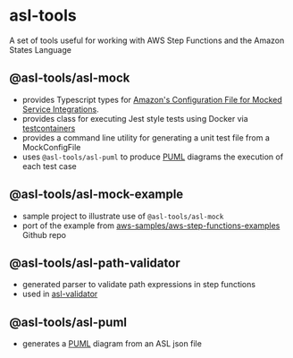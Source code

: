 # asl-tools

A set of tools useful for working with AWS Step Functions and the Amazon States Language

## @asl-tools/asl-mock

- provides Typescript types for [Amazon's Configuration File for Mocked Service Integrations](https://docs.aws.amazon.com/step-functions/latest/dg/sfn-local-mock-cfg-file.html).
- provides class for executing Jest style tests using Docker via [testcontainers](https://testcontainers.com) 
- provides a command line utility for generating a unit test file from a MockConfigFile
- uses `@asl-tools/asl-puml` to produce [PUML](https://plantuml.com) diagrams the execution of each test case

## @asl-tools/asl-mock-example

- sample project to illustrate use of `@asl-tools/asl-mock` 
- port of the example from [aws-samples/aws-step-functions-examples](https://github.com/aws-samples/aws-stepfunctions-examples/blob/main/sam/app-local-testing-mock-config/README.md) Github repo

## @asl-tools/asl-path-validator

- generated parser to validate path expressions in step functions
- used in [asl-validator](https://github.com/ChristopheBougere/asl-validator)

## @asl-tools/asl-puml

- generates a [PUML](https://plantuml.com) diagram from an ASL json file

